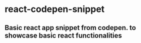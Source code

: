 # react-codepen-snippet

## Basic react app snippet from codepen. to showcase basic react functionalities
